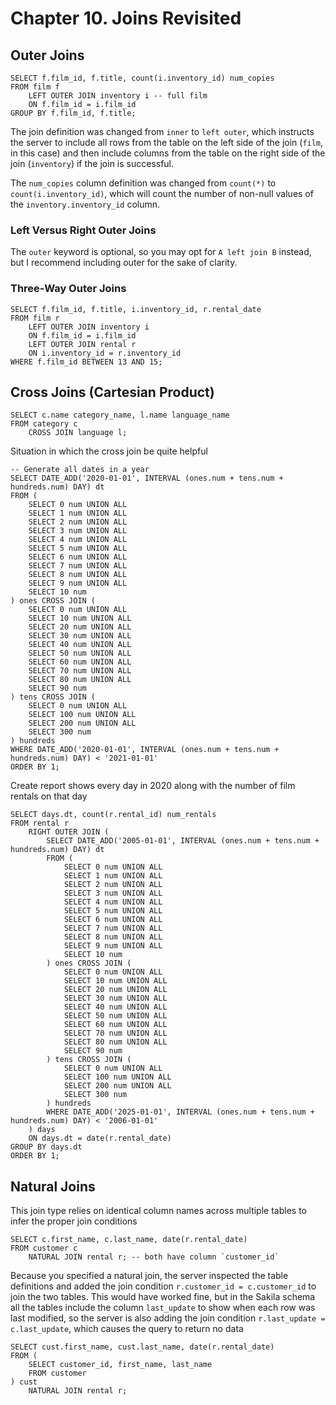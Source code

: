 # Chapter 10. Joins Revisited

## Outer Joins

    SELECT f.film_id, f.title, count(i.inventory_id) num_copies
    FROM film f
        LEFT OUTER JOIN inventory i -- full film
        ON f.film_id = i.film_id
    GROUP BY f.film_id, f.title;

The join definition was changed from `inner` to `left outer`, which instructs the server to include all rows from the
table on the left side of the join (`film`, in this case) and then include columns from the table on the right side of
the join (`inventory`) if the join is successful.

The `num_copies` column definition was changed from `count(*)` to `count(i.inventory_id)`, which will count the number
of non-null values of the `inventory.inventory_id` column.

### Left Versus Right Outer Joins

The `outer` keyword is optional, so you may opt for `A left join B` instead, but I recommend including outer for the
sake of clarity.

### Three-Way Outer Joins

    SELECT f.film_id, f.title, i.inventory_id, r.rental_date
    FROM film r
        LEFT OUTER JOIN inventory i
        ON f.film_id = i.film_id
        LEFT OUTER JOIN rental r
        ON i.inventory_id = r.inventory_id
    WHERE f.film_id BETWEEN 13 AND 15;

## Cross Joins (Cartesian Product)

    SELECT c.name category_name, l.name language_name
    FROM category c
        CROSS JOIN language l;

Situation in which the cross join be quite helpful

    -- Generate all dates in a year
    SELECT DATE_ADD('2020-01-01', INTERVAL (ones.num + tens.num + hundreds.num) DAY) dt
    FROM (
        SELECT 0 num UNION ALL
        SELECT 1 num UNION ALL
        SELECT 2 num UNION ALL
        SELECT 3 num UNION ALL
        SELECT 4 num UNION ALL
        SELECT 5 num UNION ALL
        SELECT 6 num UNION ALL
        SELECT 7 num UNION ALL
        SELECT 8 num UNION ALL
        SELECT 9 num UNION ALL
        SELECT 10 num
    ) ones CROSS JOIN (
        SELECT 0 num UNION ALL
        SELECT 10 num UNION ALL
        SELECT 20 num UNION ALL
        SELECT 30 num UNION ALL
        SELECT 40 num UNION ALL
        SELECT 50 num UNION ALL
        SELECT 60 num UNION ALL
        SELECT 70 num UNION ALL
        SELECT 80 num UNION ALL
        SELECT 90 num
    ) tens CROSS JOIN (
        SELECT 0 num UNION ALL
        SELECT 100 num UNION ALL
        SELECT 200 num UNION ALL
        SELECT 300 num
    ) hundreds
    WHERE DATE_ADD('2020-01-01', INTERVAL (ones.num + tens.num + hundreds.num) DAY) < '2021-01-01'
    ORDER BY 1;

Create report shows every day in 2020 along with the number of film rentals on that day

    SELECT days.dt, count(r.rental_id) num_rentals
    FROM rental r
        RIGHT OUTER JOIN (
            SELECT DATE_ADD('2005-01-01', INTERVAL (ones.num + tens.num + hundreds.num) DAY) dt
            FROM (
                SELECT 0 num UNION ALL
                SELECT 1 num UNION ALL
                SELECT 2 num UNION ALL
                SELECT 3 num UNION ALL
                SELECT 4 num UNION ALL
                SELECT 5 num UNION ALL
                SELECT 6 num UNION ALL
                SELECT 7 num UNION ALL
                SELECT 8 num UNION ALL
                SELECT 9 num UNION ALL
                SELECT 10 num
            ) ones CROSS JOIN (
                SELECT 0 num UNION ALL
                SELECT 10 num UNION ALL
                SELECT 20 num UNION ALL
                SELECT 30 num UNION ALL
                SELECT 40 num UNION ALL
                SELECT 50 num UNION ALL
                SELECT 60 num UNION ALL
                SELECT 70 num UNION ALL
                SELECT 80 num UNION ALL
                SELECT 90 num
            ) tens CROSS JOIN (
                SELECT 0 num UNION ALL
                SELECT 100 num UNION ALL
                SELECT 200 num UNION ALL
                SELECT 300 num
            ) hundreds
            WHERE DATE_ADD('2025-01-01', INTERVAL (ones.num + tens.num + hundreds.num) DAY) < '2006-01-01'
        ) days
        ON days.dt = date(r.rental_date)
    GROUP BY days.dt
    ORDER BY 1;

## Natural Joins

This join type relies on identical column names across multiple tables to infer the proper join conditions

    SELECT c.first_name, c.last_name, date(r.rental_date)
    FROM customer c
        NATURAL JOIN rental r; -- both have column `customer_id`

Because you specified a natural join, the server inspected the table definitions and added the join condition
`r.customer_id = c.customer_id` to join the two tables. This would have worked fine, but in the Sakila schema all the
tables include the column `last_update` to show when each row was last modified, so the server is also adding the join
condition `r.last_update = c.last_update`, which causes the query to return no data

    SELECT cust.first_name, cust.last_name, date(r.rental_date)
    FROM (
        SELECT customer_id, first_name, last_name
        FROM customer
    ) cust
        NATURAL JOIN rental r;

